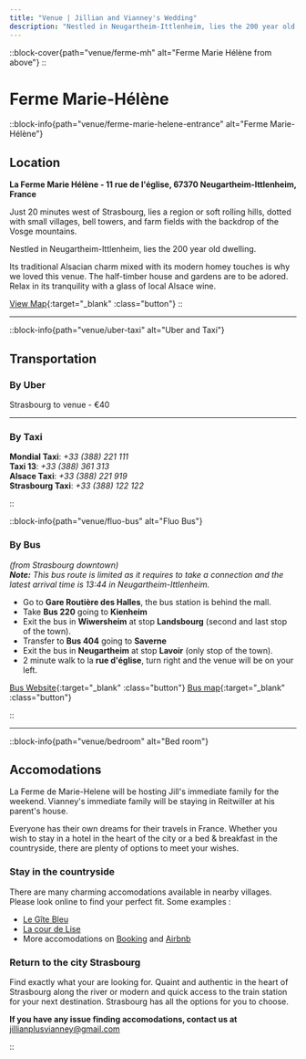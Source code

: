 ```yaml
---
title: "Venue | Jillian and Vianney's Wedding"
description: "Nestled in Neugartheim-Ittlenheim, lies the 200 year old dwelling La Ferme Marie Hélène"
---
```


::block-cover{path="venue/ferme-mh" alt="Ferme Marie Hélène from above"}
::

# Ferme Marie-Hélène

::block-info{path="venue/ferme-marie-helene-entrance" alt="Ferme Marie-Hélène"}

## Location

**La Ferme Marie Hélène - 11 rue de l'église, 67370 Neugartheim-Ittlenheim, France**

Just 20 minutes west of Strasbourg, lies a region or soft rolling hills, dotted with small villages, bell towers, and farm fields with the backdrop of the Vosge mountains.

Nestled in Neugartheim-Ittlenheim, lies the 200 year old dwelling.

Its traditional Alsacian charm mixed with its modern homey touches is why we loved this venue. The half-timber house and gardens are to be adored. Relax in its tranquility with a glass of local Alsace wine.

[View Map](https://goo.gl/maps/TAVeMhVtBJFygBRLA){:target="\_blank" :class="button"}
::

---

::block-info{path="venue/uber-taxi" alt="Uber and Taxi"}

## Transportation

### By Uber

Strasbourg to venue - €40

---

### By Taxi

**Mondial Taxi**: _+33 (388) 221 111_\
**Taxi 13**: _+33 (388) 361 313_\
**Alsace Taxi**: _+33 (388) 221 919_\
**Strasbourg Taxi**: _+33 (388) 122 122_

::

::block-info{path="venue/fluo-bus" alt="Fluo Bus"}

### By Bus

_(from Strasbourg downtown)_\
_**Note:** This bus route is limited as it requires to take a connection and the latest arrival time is 13:44 in Neugartheim-Ittlenheim._

- Go to **Gare Routière des Halles**, the bus station is behind the mall.
- Take **Bus 220** going to **Kienheim**
- Exit the bus in **Wiwersheim** at stop **Landsbourg** (second and last stop of the town).
- Transfer to **Bus 404** going to **Saverne**
- Exit the bus in **Neugartheim** at stop **Lavoir** (only stop of the town).
- 2 minute walk to la **rue d'église**, turn right and the venue will be on your left.

[Bus Website](https://www.fluo.eu/){:target="\_blank" :class="button"} [Bus map](https://www.fluo.eu/ftp/document/plan-a0-fluo-67-sept-2023-web.pdf){:target="\_blank" :class="button"}

::

---

::block-info{path="venue/bedroom" alt="Bed room"}

## Accomodations

La Ferme de Marie-Helene will be hosting Jill's immediate family for the weekend. Vianney's immediate family will be staying in Reitwiller at his parent's house.

Everyone has their own dreams for their travels in France. Whether you wish to stay in a hotel in the heart of the city or a bed & breakfast in the countryside, there are plenty of options to meet your wishes.

### Stay in the countryside

There are many charming accomodations available in nearby villages. Please look online to find your perfect fit.
Some examples :

- [Le Gîte Bleu](https://www.legitebleu.fr/)
- [La cour de Lise](https://lacourdelise.fr/)
- More accomodations on [Booking](https://www.booking.com/) and [Airbnb](https://www.airbnb.ca/)

### Return to the city Strasbourg

Find exactly what your are looking for. Quaint and authentic in the heart of Strasbourg along the river or modern and quick access to the train station for your next destination. Strasbourg has all the options for you to choose.

**If you have any issue finding accomodations, contact us at** jillianplusvianney@gmail.com

::

